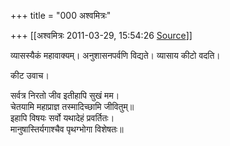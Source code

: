 +++
title = "000 अश्वमित्रः"

+++
[[अश्वमित्रः	2011-03-29, 15:54:26 [Source](https://groups.google.com/g/samskrita/c/xpzp2-Aofu4)]]



व्यासस्यैकं महावाक्यम्। अनुशासनपर्वणि विद्यते। व्यासाय कीटो वदति।

कीट उवाच।

सर्वत्र निरतो जीव इतीहापि सुखं मम।  
चेतयामि महाप्राज्ञ तस्मादिच्छामि जीवितुम्॥  
इहापि विषयः सर्वो यथादेहं प्रवर्तितः।  
मानुषास्तिर्यगाश्चैव पृथग्भोगा विशेषतः॥  

